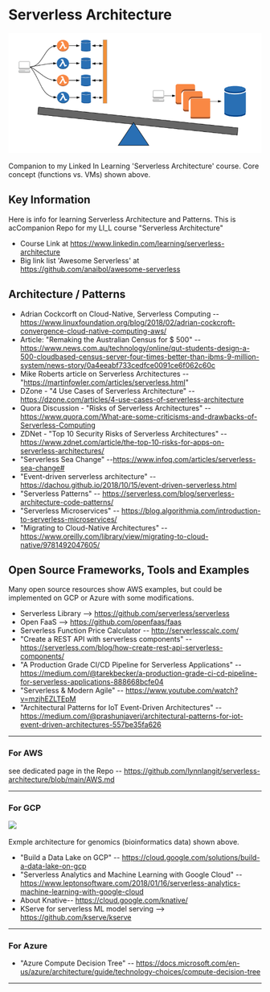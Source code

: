 # Serverless Architecture

<img src="https://github.com/lynnlangit/serverless-architecture/blob/main/images/lambda-vs-vm.png" width=600>

Companion to my Linked In Learning 'Serverless Architecture' course. Core concept (functions vs. VMs) shown above.

## Key Information
Here is info for learning Serverless Architecture and Patterns. This is acCompanion Repo for my LI_L course "Serverless Architecture"
- Course Link at https://www.linkedin.com/learning/serverless-architecture
- Big link list 'Awesome Serverless' at https://github.com/anaibol/awesome-serverless

## Architecture / Patterns

- Adrian Cockcorft on Cloud-Native, Serverless Computing -- https://www.linuxfoundation.org/blog/2018/02/adrian-cockcroft-convergence-cloud-native-computing-aws/
- Article: "Remaking the Australian Census for $ 500" -- https://www.news.com.au/technology/online/qut-students-design-a-500-cloudbased-census-server-four-times-better-than-ibms-9-million-system/news-story/0a4eeabf733cedfce0091ce6f062c60c
- Mike Roberts article on Serverless Architectures -- "https://martinfowler.com/articles/serverless.html"
- DZone - "4 Use Cases of Serverless Architecture" -- https://dzone.com/articles/4-use-cases-of-serverless-architecture
- Quora Discussion - "Risks of Serverless Architectures" -- https://www.quora.com/What-are-some-criticisms-and-drawbacks-of-Serverless-Computing
- ZDNet - "Top 10 Security Risks of Serverless Architectures" -- https://www.zdnet.com/article/the-top-10-risks-for-apps-on-serverless-architectures/
- "Serverless Sea Change" --https://www.infoq.com/articles/serverless-sea-change#
- "Event-driven serverless architecture" -- https://dachou.github.io/2018/10/15/event-driven-serverless.html
- "Serverless Patterns" -- https://serverless.com/blog/serverless-architecture-code-patterns/ 
- "Serverless Microservices" -- https://blog.algorithmia.com/introduction-to-serverless-microservices/
- "Migrating to Cloud-Native Architectures" -- https://www.oreilly.com/library/view/migrating-to-cloud-native/9781492047605/

## Open Source Frameworks, Tools and Examples

Many open source resources show AWS examples, but could be implemented on GCP or Azure with some modifications.  

- Serverless Library --> https://github.com/serverless/serverless
- Open FaaS --> https://github.com/openfaas/faas
- Serverless Function Price Calculator -- http://serverlesscalc.com/
- "Create a REST API with serverless components" -- https://serverless.com/blog/how-create-rest-api-serverless-components/ 
- "A Production Grade CI/CD Pipeline for Serverless Applications" -- https://medium.com/@tarekbecker/a-production-grade-ci-cd-pipeline-for-serverless-applications-888668bcfe04 
- "Serverless & Modern Agile" -- https://www.youtube.com/watch?v=mzjhEZLTEpM 
- "Architectural Patterns for IoT Event-Driven Architectures" -- https://medium.com/@prashunjaveri/architectural-patterns-for-iot-event-driven-architectures-557be35fa626  


----

### For AWS

see dedicated page in the Repo -- https://github.com/lynnlangit/serverless-architecture/blob/main/AWS.md

----

### For GCP

<img src="https://github.com/lynnlangit/gcp-for-bioinformatics/blob/master/images/batch-pipelines.png" width=900>

Exmple architecture for genomics (bioinformatics data) shown above.  

- "Build a Data Lake on GCP" -- https://cloud.google.com/solutions/build-a-data-lake-on-gcp 
- "Serverless Analytics and Machine Learning with Google Cloud" -- https://www.leptonsoftware.com/2018/01/16/serverless-analytics-machine-learning-with-google-cloud
- About Knative-- https://cloud.google.com/knative/ 
- KServe for serverless ML model serving --> https://github.com/kserve/kserve

----

### For Azure

- "Azure Compute Decision Tree" -- https://docs.microsoft.com/en-us/azure/architecture/guide/technology-choices/compute-decision-tree 

----
